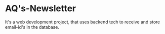 # AQ's-Newsletter
It's a web development project, that uses backend tech to receive and store email-id's in the database.
